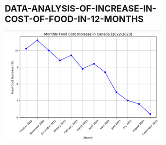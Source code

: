 # DATA-ANALYSIS-OF-INCREASE-IN-COST-OF-FOOD-IN-12-MONTHS

![Alt text](https://github.com/Olubayodejoy/DATA-ANALYSIS-OF-INCREASE-IN-COST-OF-FOOD-IN-12-MONTHS/blob/main/picture4.PNG?raw=true)
